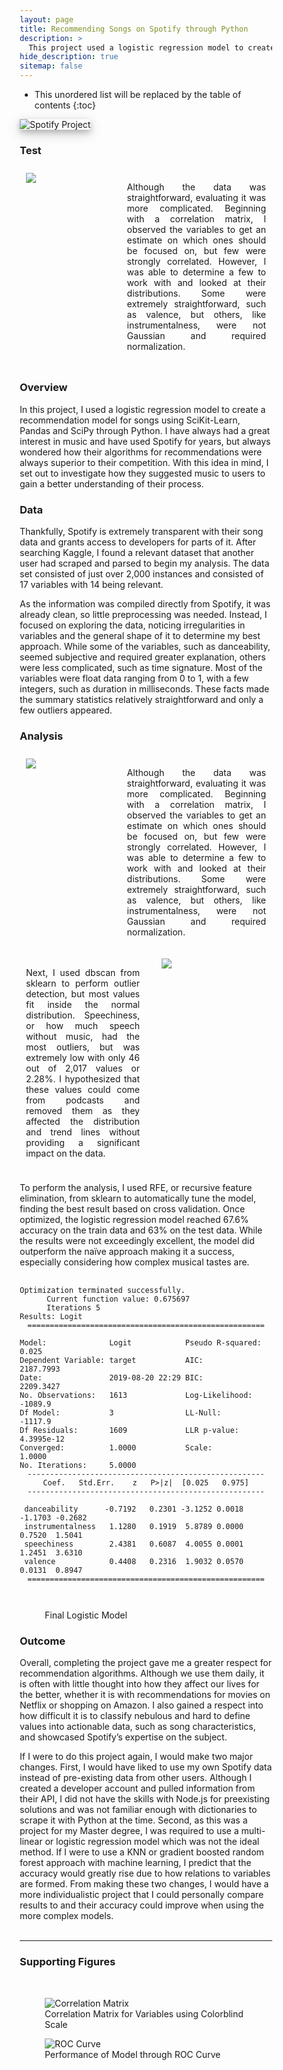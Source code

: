 ```yaml
---
layout: page
title: Recommending Songs on Spotify through Python
description: >
  This project used a logistic regression model to create a recommendation model for songs using SciKit-Learn, Pandas and SciPy through Python.
hide_description: true
sitemap: false
---
```


<style>

.banner {
  box-shadow: 0 4px 8px 0 rgba(0, 0, 0, 0.2), 0 6px 20px 0 rgba(0, 0, 0, 0.19);
  center;
}

* {
  box-sizing: border-box;
}

.column25 {
  float: left;
  width: 25%;
  padding: 10px;
}

.column30 {
  float: left;
  width: 30%;
  padding: 10px;
}

.column40 {
  float: left;
  width: 40%;
  padding: 10px;
}

.column50 {
  float: left;
  width: 50%;
  padding: 10px;
}

.column60 {
  float: left;
  width: 60%;
  padding: 10px;
}

.column70 {
  float: left;
  width: 70%;
  padding: 10px;
}

.column75 {
  float: left;
  width: 75%;
  padding: 10px;
}

.row:after {
  content: "";
  display: table;
  clear: both;
}


@media screen and (max-width: 600px) {
  .column25 {
    width: 100%;
  }
  .column30 {
    width: 100%;
  }
  .column40 {
    width: 100%;
  }
  .column50 {
    width: 100%;
  }
  .column60 {
    width: 100%;
  }
  .column70 {
    width: 100%;
  }
  .column75 {
    width: 100%;
  }
}

.helper {
    display: inline-block;
    height: 100%;
    vertical-align: middle;
}

</style>

* This unordered list will be replaced by the table of contents
{:toc}

<img src="/assets/img/spotify/spotify_cover.jpg"  alt="Spotify Project" class="banner">

### Test

<div class="row">
    <div class="column40">
      <img src="/assets/img/spotify/spotify_valence.png" style ="padding-right: 15px; vertical-align: center;">
    </div>
    <div class="column60">
      <p style="text-align: justify;">Although the data was straightforward, evaluating it was more complicated. Beginning with a correlation matrix, I observed the variables to get an estimate on which ones should be focused on, but few were strongly correlated. However, I was able to determine a few to work with and looked at their distributions. Some were extremely straightforward, such as valence, but others, like instrumentalness, were not Gaussian and required normalization.</p>
    </div>
</div>


### Overview

In this project, I used a logistic regression model to create a recommendation model for songs using SciKit-Learn, Pandas and SciPy through Python. I have always had a great interest in music and have used Spotify for years, but always wondered how their algorithms for recommendations were always superior to their competition. With this idea in mind, I set out to investigate how they suggested music to users to gain a better understanding of their process.

### Data

Thankfully, Spotify is extremely transparent with their song data and grants access to developers for parts of it. After searching Kaggle, I found a relevant dataset that another user had scraped and parsed to begin my analysis. The data set consisted of just over 2,000 instances and consisted of 17 variables with 14 being relevant.

As the information was compiled directly from Spotify, it was already clean, so little preprocessing was needed. Instead, I focused on exploring the data, noticing irregularities in variables and the general shape of it to determine my best approach. While some of the variables, such as danceability, seemed subjective and required greater explanation, others were less complicated, such as time signature. Most of the variables were float data ranging from 0 to 1, with a few integers, such as duration in milliseconds. These facts made the summary statistics relatively straightforward and only a few outliers appeared.

### Analysis

<div class="row">
    <div class="column40">
      <img src="/assets/img/spotify/spotify_valence.png" style ="padding-right: 15px;">
    </div>
    <div class="column60">
      <p style="text-align: justify;">Although the data was straightforward, evaluating it was more complicated. Beginning with a correlation matrix, I observed the variables to get an estimate on which ones should be focused on, but few were strongly correlated. However, I was able to determine a few to work with and looked at their distributions. Some were extremely straightforward, such as valence, but others, like instrumentalness, were not Gaussian and required normalization.</p>
    </div>
</div>

<div class="row">
    <div class="column50">
      <p style="text-align: justify;">Next, I used dbscan from sklearn to perform outlier detection, but most values fit inside the normal distribution. Speechiness, or how much speech without music, had the most outliers, but was extremely low with only 46 out of 2,017 values or 2.28%. I hypothesized that these values could come from podcasts and removed them as they affected the distribution and trend lines without providing a significant impact on the data.
      </p>
    </div>
    <div class="column50">
      <img src="/assets/img/spotify/spotify_speechiness.png" style ="padding-left: 15px;">
    </div>
</div>

To perform the analysis, I used RFE, or recursive feature elimination, from sklearn to automatically tune the model, finding the best result based on cross validation. Once optimized, the logistic regression model reached 67.6% accuracy on the train data and 63% on the test data. While the results were not exceedingly excellent, the model did outperform the naïve approach making it a success, especially considering how complex musical tastes are.

<pre>
  <code>
Optimization terminated successfully.          
      Current function value: 0.675697          
      Iterations 5                              
Results: Logit
<center>=====================================================</center>
Model:              Logit            Pseudo R-squared: 0.025
Dependent Variable: target           AIC:              2187.7993  
Date:               2019-08-20 22:29 BIC:              2209.3427  
No. Observations:   1613             Log-Likelihood:   -1089.9    
Df Model:           3                LL-Null:          -1117.9    
Df Residuals:       1609             LLR p-value:      4.3995e-12
Converged:          1.0000           Scale:            1.0000     
No. Iterations:     5.0000                                        
<center>-----------------------------------------------------
Coef.   Std.Err.    z   P>|z|  [0.025   0.975]
-----------------------------------------------------</center>
 danceability      -0.7192   0.2301 -3.1252 0.0018 -1.1703 -0.2682
 instrumentalness   1.1280   0.1919  5.8789 0.0000  0.7520  1.5041
 speechiness        2.4381   0.6087  4.0055 0.0001  1.2451  3.6310
 valence            0.4408   0.2316  1.9032 0.0570  0.0131  0.8947
<center>=====================================================</center>
  </code>
</pre>
<figure>
  <figcaption>Final Logistic Model</figcaption>
</figure>

### Outcome

Overall, completing the project gave me a greater respect for recommendation algorithms. Although we use them daily, it is often with little thought into how they affect our lives for the better, whether it is with recommendations for movies on Netflix or shopping on Amazon. I also gained a respect into how difficult it is to classify nebulous and hard to define values into actionable data, such as song characteristics, and showcased Spotify’s expertise on the subject.

If I were to do this project again, I would make two major changes. First, I would have liked to use my own Spotify data instead of pre-existing data from other users. Although I created a developer account and pulled information from their API, I did not have the skills with Node.js for preexisting solutions and was not familiar enough with dictionaries to scrape it with Python at the time. Second, as this was a project for my Master degree, I was required to use a multi-linear or logistic regression model which was not the ideal method. If I were to use a KNN or gradient boosted random forest approach with machine learning, I predict that the accuracy would greatly rise due to how relations to variables are formed. From making these two changes, I would have a more individualistic project that I could personally compare results to and their accuracy could improve when using the more complex models.
<br><br>

____

### Supporting Figures
<br>

<figure>
  <img src="/assets/img/spotify/spotify_corr.png"  alt="Correlation Matrix">
  <figcaption>Correlation Matrix for Variables using Colorblind Scale</figcaption>
</figure>

<figure>
  <img src="/assets/img/spotify/spotify_roc.png"  alt="ROC Curve">
  <figcaption>Performance of Model through ROC Curve</figcaption>
</figure>
